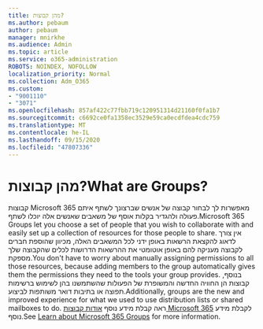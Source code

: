 ```yaml
---
title: מהן קבוצות?
ms.author: pebaum
author: pebaum
manager: mnirkhe
ms.audience: Admin
ms.topic: article
ms.service: o365-administration
ROBOTS: NOINDEX, NOFOLLOW
localization_priority: Normal
ms.collection: Adm_O365
ms.custom:
- "9001110"
- "3071"
ms.openlocfilehash: 857af422c77fbb719c120951314d21160f0fa1b7
ms.sourcegitcommit: c6692ce0fa1358ec3529e59ca0ecdfdea4cdc759
ms.translationtype: MT
ms.contentlocale: he-IL
ms.lasthandoff: 09/15/2020
ms.locfileid: "47807336"
---
```

# <a name="what-are-groups"></a><span data-ttu-id="bb845-102">מהן קבוצות?</span><span class="sxs-lookup"><span data-stu-id="bb845-102">What are Groups?</span></span>

<span data-ttu-id="bb845-103">קבוצות Microsoft 365 מאפשרות לך לבחור קבוצה של אנשים שברצונך לשתף איתם פעולה ולהגדיר בקלות אוסף של משאבים שאנשים אלה יוכלו לשתף.</span><span class="sxs-lookup"><span data-stu-id="bb845-103">Microsoft 365 Groups let you choose a set of people that you wish to collaborate with and easily set up a collection of resources for those people to share.</span></span> <span data-ttu-id="bb845-104">אין צורך לדאוג להקצאת הרשאות באופן ידני לכל המשאבים האלה, מכיוון שהוספת חברים לקבוצה מעניקה להם באופן אוטומטי את ההרשאות הדרושות לכלים שהקבוצה שלך מספקת.</span><span class="sxs-lookup"><span data-stu-id="bb845-104">You don't have to worry about manually assigning permissions to all those resources, because adding members to the group automatically gives them the permissions they need to the tools your group provides.</span></span> <span data-ttu-id="bb845-105">בנוסף, קבוצות הן החוויה החדשה והמשופרת של הפעולות שהשתמשנו בהן לשימוש ברשימות תפוצה או בתיבות דואר משותפות לביצוע.</span><span class="sxs-lookup"><span data-stu-id="bb845-105">Additionally, groups are the new and improved experience for what we used to use distribution lists or shared mailboxes to do.</span></span>  <span data-ttu-id="bb845-106">ראה קבלת מידע נוסף [אודות קבוצות Microsoft 365](https://support.office.com/article/b565caa1-5c40-40ef-9915-60fdb2d97fa2) לקבלת מידע נוסף.</span><span class="sxs-lookup"><span data-stu-id="bb845-106">See [Learn about Microsoft 365 Groups](https://support.office.com/article/b565caa1-5c40-40ef-9915-60fdb2d97fa2) for more information.</span></span> 